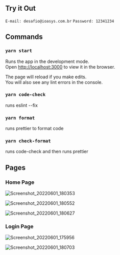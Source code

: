 ## Try it Out
`E-mail: desafio@ioasys.com.br`
`Password: 12341234`

## Commands

### `yarn start`

Runs the app in the development mode.<br /> Open
[http://localhost:3000](http://localhost:3000) to view it in the browser.

The page will reload if you make edits.<br /> You will also see any lint errors
in the console.

### `yarn code-check`

runs eslint --fix

### `yarn format`

runs prettier to format code

### `yarn check-format`

runs code-check and then runs prettier

## Pages

### Home Page
![Screenshot_20220601_180353](https://user-images.githubusercontent.com/48360663/171501408-2798e27f-fefa-4faa-8007-1f3e0928c863.png)

![Screenshot_20220601_180552](https://user-images.githubusercontent.com/48360663/171501733-1e8e2d69-29ad-4619-af96-a7149aae1c8f.png)

![Screenshot_20220601_180627](https://user-images.githubusercontent.com/48360663/171501837-74a17828-e637-483d-9f93-6f29aca4f112.png)

### Login Page
![Screenshot_20220601_175956](https://user-images.githubusercontent.com/48360663/171500719-be788162-d068-4856-b923-b01335a9f085.png)

![Screenshot_20220601_180703](https://user-images.githubusercontent.com/48360663/171501916-26dde7c5-81e2-4166-be47-79bbce71f1e5.png)
